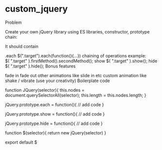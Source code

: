 # custom_jquery
Problem

Create your own jQuery library using ES libraries, constructor, prototype chain:

It should contain

.each
$(".target").each(function(){...})
chaining of operations
example:  
$( ".target" ).firstMethod().secondMethod();
show
$( ".target" ).show();
hide
$( ".target" ).hide();
Bonus features

fade in
fade out
other animations like slide in etc
custom animation like shake / vibrate (use your creativity)
Boilerplate code

function JQuery(selector){
    this.nodes = document.querySelectorAll(selector);
    this.length = this.nodes.length;
}

jQuery.prototype.each = function(){
  // add code
}

jQuery.prototype.show = function(){
  // add code
}

jQuery.prototype.hide = function(){
  // add code
}

function $(selector){
    return new jQuery(selector)
}

export default $